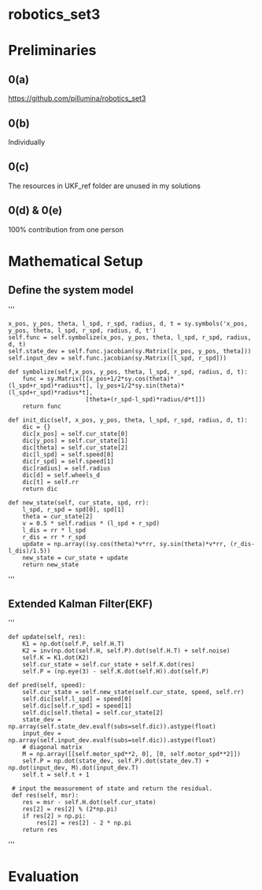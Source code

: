 # robotics_set3

# Preliminaries
## 0(a)
https://github.com/pillumina/robotics_set3
## 0(b)
Individually
## 0(c)
The resources in UKF_ref folder are unused in my solutions
## 0(d) & 0(e)
100% contribution from one person


# Mathematical Setup
## Define the system model
'''
    
    
    
    x_pos, y_pos, theta, l_spd, r_spd, radius, d, t = sy.symbols('x_pos, y_pos, theta, l_spd, r_spd, radius, d, t')
    self.func = self.symbolize(x_pos, y_pos, theta, l_spd, r_spd, radius, d, t)
    self.state_dev = self.func.jacobian(sy.Matrix([x_pos, y_pos, theta]))
    self.input_dev = self.func.jacobian(sy.Matrix([l_spd, r_spd]))
     
    def symbolize(self,x_pos, y_pos, theta, l_spd, r_spd, radius, d, t):
        func = sy.Matrix([[x_pos+1/2*sy.cos(theta)*(l_spd+r_spd)*radius*t], [y_pos+1/2*sy.sin(theta)*(l_spd+r_spd)*radius*t],
                          [theta+(r_spd-l_spd)*radius/d*t]])
        return func

    def init_dic(self, x_pos, y_pos, theta, l_spd, r_spd, radius, d, t):
        dic = {}
        dic[x_pos] = self.cur_state[0]
        dic[y_pos] = self.cur_state[1]
        dic[theta] = self.cur_state[2]
        dic[l_spd] = self.speed[0]
        dic[r_spd] = self.speed[1]
        dic[radius] = self.radius
        dic[d] = self.wheels_d
        dic[t] = self.rr
        return dic

    def new_state(self, cur_state, spd, rr):
        l_spd, r_spd = spd[0], spd[1]
        theta = cur_state[2]
        v = 0.5 * self.radius * (l_spd + r_spd)
        l_dis = rr * l_spd
        r_dis = rr * r_spd
        update = np.array((sy.cos(theta)*v*rr, sy.sin(theta)*v*rr, (r_dis-l_dis)/1.5))
        new_state = cur_state + update
        return new_state

'''

## Extended Kalman Filter(EKF)

'''


    def update(self, res):
        K1 = np.dot(self.P, self.H.T)
        K2 = inv(np.dot(self.H, self.P).dot(self.H.T) + self.noise)
        self.K = K1.dot(K2)
        self.cur_state = self.cur_state + self.K.dot(res)
        self.P = (np.eye(3) - self.K.dot(self.H)).dot(self.P)

    def pred(self, speed):
        self.cur_state = self.new_state(self.cur_state, speed, self.rr)
        self.dic[self.l_spd] = speed[0]
        self.dic[self.r_spd] = speed[1]
        self.dic[self.theta] = self.cur_state[2]
        state_dev = np.array(self.state_dev.evalf(subs=self.dic)).astype(float)
        input_dev = np.array(self.input_dev.evalf(subs=self.dic)).astype(float)
        # diagonal matrix
        M = np.array([[self.motor_spd**2, 0], [0, self.motor_spd**2]])
        self.P = np.dot(state_dev, self.P).dot(state_dev.T) + np.dot(input_dev, M).dot(input_dev.T)
        self.t = self.t + 1
     
     # input the measurement of state and return the residual.
     def res(self, msr):
        res = msr - self.H.dot(self.cur_state)
        res[2] = res[2] % (2*np.pi)
        if res[2] > np.pi:
            res[2] = res[2] - 2 * np.pi
        return res
'''

# Evaluation
